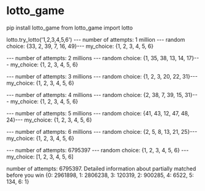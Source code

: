 # lotto_game

pip install lotto_game
from lotto_game import lotto

lotto.try_lotto('1,2,3,4,5,6')
--- number of attempts: 1 million   --- random choice: {33, 2, 39, 7, 16, 49}--- my_choice: {1, 2, 3, 4, 5, 6}

--- number of attempts: 2 millions  --- random choice: {1, 35, 38, 13, 14, 17}--- my_choice: {1, 2, 3, 4, 5, 6}

--- number of attempts: 3 millions  --- random choice: {1, 2, 3, 20, 22, 31}--- my_choice: {1, 2, 3, 4, 5, 6}

--- number of attempts: 4 millions  --- random choice: {2, 38, 7, 39, 15, 31}--- my_choice: {1, 2, 3, 4, 5, 6}

--- number of attempts: 5 millions  --- random choice: {41, 43, 12, 47, 48, 24}--- my_choice: {1, 2, 3, 4, 5, 6}

--- number of attempts: 6 millions  --- random choice: {2, 5, 8, 13, 21, 25}--- my_choice: {1, 2, 3, 4, 5, 6}

--- number of attempts: 6795397  --- random choice: {1, 2, 3, 4, 5, 6} --- my_choice: [1, 2, 3, 4, 5, 6]

number of attempts: 6795397. Detailed information about partially matched before you win 
{0: 2961898, 1: 2806238, 3: 120319, 2: 900285, 4: 6522, 5: 134, 6: 1}

